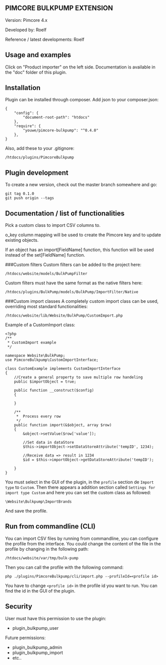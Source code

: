 PIMCORE BULKPUMP EXTENSION
--------------------------

Version: Pimcore 4.x

Developed by: Roelf

Reference / latest developments: Roelf


Usage and examples
------------------

Click on "Product importer" on the left side.
Documentation is available in the "doc" folder of this plugin.


Installation
------------

Plugin can be installed through composer. Add json to your composer.json:

    {
        "config": {
            "document-root-path": "htdocs"
        },
        "require": {
            "youwe/pimcore-bulkpump": "^0.4.0"
        },
    }


Also, add these to your .gitignore:

    /htdocs/plugins/PimcoreBulkpump


Plugin development
------------------

To create a new version, check out the master branch somewhere and go:

    git tag 0.1.0
    git push origin --tags


Documentation / list of functionalities
---------------------------------------

Pick a custom class to import CSV columns to.

o_key column mapping will be used to create the Pimcore key and to update existing objects.

If an object has an import[FieldName] function, this function will be used instead of the set[FieldName] function.

###Custom filters
Custom filters can be added to the project here:

    /htdocs/website/models/BulkPumpFilter

Custom filters must have the same format as the native filters here:

    /htdocs/plugins/BulkPump/models/BulkPump/ImportFilter/Native

###Custom import classes
A completely custom import class can be used, overriding most standard functionalities:

    /htdocs/website/lib/Website/BulkPump/CustomImport.php

Example of a CustomImport class:

    <?php
    /**
     * CustomImport example
     */

    namespace Website\BulkPump;
    use PimcoreBulkpump\CustomImportInterface;
    
    class CustomExample implements CustomImportInterface
    {
        //Create a general property to save multiple row handeling
        public $importObject = true;
        
        public function __construct($config)
        {
    
        }
 
        /**
         *  Process every row
         */
        public function import(&$object, array $row)
        {
            &object->setValue($row['value']);
            
            //Set data in dataStore
            $this->importObject->setDataStoreAttribute('tempID', 1234);
            
            //Receive data => result in 1234
            $id = $this->importObject->getDataStoreAttribute('tempID');
            
        }
    }
    
You must select in the GUI of the plugin, in the `profile` section de `Import type` to `Custom`. Then there appears a addition section called `Settings for import type Custom` and here you can set the custom class as followed:

    \Website\Bulkpump\ImportBrands
    
And save the profile.

Run from commandline (CLI)
--------------------------

You can import CSV files by running from commandline, you can configure the profile from the interface.
You could change the content of the file in the profile by changing in the following path:

    /htdocs/website/var/tmp/bulk-pump

Then you can call the profile with the following command:

    php ./plugins/PimcoreBulkpump/cli/import.php --profileId=<profile id>

You have to change `<profile id>` in the profile id you want to run. You can find the id in the GUI of the plugin.

Security
--------

User must have this permission to use the plugin: 
*   plugin_bulkpump_user

Future permissions:
*   plugin_bulkpump_admin
*   plugin_bulkpump_import
*   etc..



